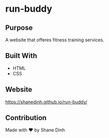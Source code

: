# run-buddy

## Purpose
A website that offeres fitness training services.

## Built With
* HTML
* CSS

## Website
https://shanedinh.github.io/run-buddy/

## Contribution 
Made with ❤️ by Shane Dinh
